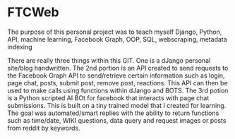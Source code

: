 # FTCWeb

The purpose of this personal project was to teach myself Django, Python, API, machine learning, Facebook Graph, OOP, SQL, webscraping, metadata indexing

There are really three things within this GIT. One is a dJango personal site/blog handwritten. The 2nd portion is an API created to send 
requests to the Facebook Graph API to send/retrieve certain information such as login, page chat, posts, submit post, remove post, reactions. This
API can then be used to make calls using functions within dJango and BOTS. The 3rd potion is a Python scripted AI BOt for facebook that interacts with
page chat submissions. This is built on a tiny trained model that I created for learning. The goal was automated/smart replies with the ability to return
functions such as time/date, WIKI questions, data query and request images or posts from reddit by keywords.


